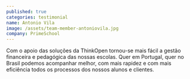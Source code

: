 ```yaml
---
published: true
categories: testimonial
name: Antonio Vila
image: /assets/team-member-antoniovila.jpg
company: PrimeSchool
---
```


Com o apoio das soluções da ThinkOpen tornou-se mais fácil a gestão financeira e pedagógica das nossas escolas. Quer em Portugal, quer no Brasil podemos acompanhar melhor, com mais rapidez e com mais eficiência todos os processos dos nossos alunos e clientes.
